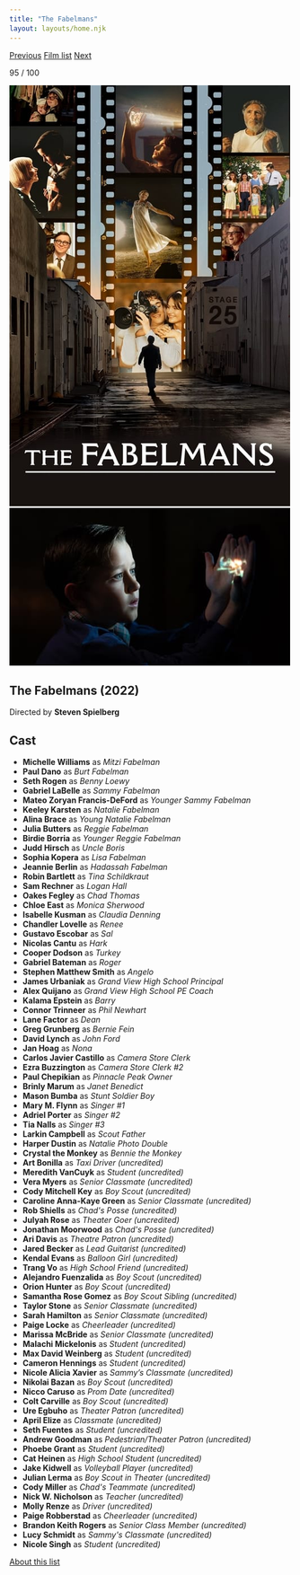 ```yaml
---
title: "The Fabelmans"
layout: layouts/home.njk
---
```


<nav class="films">
  <a class="prev" href="../the-banshees-of-inisherin">Previous</a>
  <a href="../">Film list</a>
  <a class="next" href="../empire-of-light">Next</a>
</nav>

<p>95 / 100</p>

<article class="film">
  <div class="backdrop-and-poster">
    <img class="poster" src="../films/posters/the-fabelmans.jpg" alt="">
    <img class="backdrop" src="../films/backdrops/the-fabelmans.jpg" alt="">
  </div>

  <h1>The Fabelmans (2022)</h1>

  <p class="director">
    Directed by <strong>Steven Spielberg</strong>
  </p>


  <h2>
    Cast
  </h2>
  <ul>
    <li><strong>Michelle Williams</strong> as <em>Mitzi Fabelman</em></li>
<li><strong>Paul Dano</strong> as <em>Burt Fabelman</em></li>
<li><strong>Seth Rogen</strong> as <em>Benny Loewy</em></li>
<li><strong>Gabriel LaBelle</strong> as <em>Sammy Fabelman</em></li>
<li><strong>Mateo Zoryan Francis-DeFord</strong> as <em>Younger Sammy Fabelman</em></li>
<li><strong>Keeley Karsten</strong> as <em>Natalie Fabelman</em></li>
<li><strong>Alina Brace</strong> as <em>Young Natalie Fabelman</em></li>
<li><strong>Julia Butters</strong> as <em>Reggie Fabelman</em></li>
<li><strong>Birdie Borria</strong> as <em>Younger Reggie Fabelman</em></li>
<li><strong>Judd Hirsch</strong> as <em>Uncle Boris</em></li>
<li><strong>Sophia Kopera</strong> as <em>Lisa Fabelman</em></li>
<li><strong>Jeannie Berlin</strong> as <em>Hadassah Fabelman</em></li>
<li><strong>Robin Bartlett</strong> as <em>Tina Schildkraut</em></li>
<li><strong>Sam Rechner</strong> as <em>Logan Hall</em></li>
<li><strong>Oakes Fegley</strong> as <em>Chad Thomas</em></li>
<li><strong>Chloe East</strong> as <em>Monica Sherwood</em></li>
<li><strong>Isabelle Kusman</strong> as <em>Claudia Denning</em></li>
<li><strong>Chandler Lovelle</strong> as <em>Renee</em></li>
<li><strong>Gustavo Escobar</strong> as <em>Sal</em></li>
<li><strong>Nicolas Cantu</strong> as <em>Hark</em></li>
<li><strong>Cooper Dodson</strong> as <em>Turkey</em></li>
<li><strong>Gabriel Bateman</strong> as <em>Roger</em></li>
<li><strong>Stephen Matthew Smith</strong> as <em>Angelo</em></li>
<li><strong>James Urbaniak</strong> as <em>Grand View High School Principal</em></li>
<li><strong>Alex Quijano</strong> as <em>Grand View High School PE Coach</em></li>
<li><strong>Kalama Epstein</strong> as <em>Barry</em></li>
<li><strong>Connor Trinneer</strong> as <em>Phil Newhart</em></li>
<li><strong>Lane Factor</strong> as <em>Dean</em></li>
<li><strong>Greg Grunberg</strong> as <em>Bernie Fein</em></li>
<li><strong>David Lynch</strong> as <em>John Ford</em></li>
<li><strong>Jan Hoag</strong> as <em>Nona</em></li>
<li><strong>Carlos Javier Castillo</strong> as <em>Camera Store Clerk</em></li>
<li><strong>Ezra Buzzington</strong> as <em>Camera Store Clerk #2</em></li>
<li><strong>Paul Chepikian</strong> as <em>Pinnacle Peak Owner</em></li>
<li><strong>Brinly Marum</strong> as <em>Janet Benedict</em></li>
<li><strong>Mason Bumba</strong> as <em>Stunt Soldier Boy</em></li>
<li><strong>Mary M. Flynn</strong> as <em>Singer #1</em></li>
<li><strong>Adriel Porter</strong> as <em>Singer #2</em></li>
<li><strong>Tia Nalls</strong> as <em>Singer #3</em></li>
<li><strong>Larkin Campbell</strong> as <em>Scout Father</em></li>
<li><strong>Harper Dustin</strong> as <em>Natalie Photo Double</em></li>
<li><strong>Crystal the Monkey</strong> as <em>Bennie the Monkey</em></li>
<li><strong>Art Bonilla</strong> as <em>Taxi Driver (uncredited)</em></li>
<li><strong>Meredith VanCuyk</strong> as <em>Student (uncredited)</em></li>
<li><strong>Vera Myers</strong> as <em>Senior Classmate (uncredited)</em></li>
<li><strong>Cody Mitchell Key</strong> as <em>Boy Scout (uncredited)</em></li>
<li><strong>Caroline Anna-Kaye Green</strong> as <em>Senior Classmate (uncredited)</em></li>
<li><strong>Rob Shiells</strong> as <em>Chad's Posse (uncredited)</em></li>
<li><strong>Julyah Rose</strong> as <em>Theater Goer (uncredited)</em></li>
<li><strong>Jonathan Moorwood</strong> as <em>Chad's Posse (uncredited)</em></li>
<li><strong>Ari Davis</strong> as <em>Theatre Patron (uncredited)</em></li>
<li><strong>Jared Becker</strong> as <em>Lead Guitarist (uncredited)</em></li>
<li><strong>Kendal Evans</strong> as <em>Balloon Girl (uncredited)</em></li>
<li><strong>Trang Vo</strong> as <em>High School Friend (uncredited)</em></li>
<li><strong>Alejandro Fuenzalida</strong> as <em>Boy Scout (uncredited)</em></li>
<li><strong>Orion Hunter</strong> as <em>Boy Scout (uncredited)</em></li>
<li><strong>Samantha Rose Gomez</strong> as <em>Boy Scout Sibling (uncredited)</em></li>
<li><strong>Taylor Stone</strong> as <em>Senior Classmate (uncredited)</em></li>
<li><strong>Sarah Hamilton</strong> as <em>Senior Classmate (uncredited)</em></li>
<li><strong>Paige Locke</strong> as <em>Cheerleader (uncredited)</em></li>
<li><strong>Marissa McBride</strong> as <em>Senior Classmate (uncredited)</em></li>
<li><strong>Malachi Mickelonis</strong> as <em>Student (uncredited)</em></li>
<li><strong>Max David Weinberg</strong> as <em>Student (uncredited)</em></li>
<li><strong>Cameron Hennings</strong> as <em>Student (uncredited)</em></li>
<li><strong>Nicole Alicia Xavier</strong> as <em>Sammy’s Classmate (uncredited)</em></li>
<li><strong>Nikolai Bazan</strong> as <em>Boy Scout (uncredited)</em></li>
<li><strong>Nicco Caruso</strong> as <em>Prom Date (uncredited)</em></li>
<li><strong>Colt Carville</strong> as <em>Boy Scout (uncredited)</em></li>
<li><strong>Ure Egbuho</strong> as <em>Theater Patron (uncredited)</em></li>
<li><strong>April Elize</strong> as <em>Classmate (uncredited)</em></li>
<li><strong>Seth Fuentes</strong> as <em>Student (uncredited)</em></li>
<li><strong>Andrew Goodman</strong> as <em>Pedestrian/Theater Patron (uncredited)</em></li>
<li><strong>Phoebe Grant</strong> as <em>Student (uncredited)</em></li>
<li><strong>Cat Heinen</strong> as <em>High School Student (uncredited)</em></li>
<li><strong>Jake Kidwell</strong> as <em>Volleyball Player (uncredited)</em></li>
<li><strong>Julian Lerma</strong> as <em>Boy Scout in Theater (uncredited)</em></li>
<li><strong>Cody Miller</strong> as <em>Chad's Teammate (uncredited)</em></li>
<li><strong>Nick W. Nicholson</strong> as <em>Teacher (uncredited)</em></li>
<li><strong>Molly Renze</strong> as <em>Driver (uncredited)</em></li>
<li><strong>Paige Robberstad</strong> as <em>Cheerleader (uncredited)</em></li>
<li><strong>Brandon Keith Rogers</strong> as <em>Senior Class Member (uncredited)</em></li>
<li><strong>Lucy Schmidt</strong> as <em>Sammy's Classmate (uncredited)</em></li>
<li><strong>Nicole Singh</strong> as <em>Student (uncredited)</em></li>
  </ul>
</article>
<footer>
  <a href="../about">About this list</a>
</footer>
